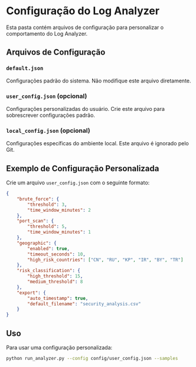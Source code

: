# Configuração do Log Analyzer

Esta pasta contém arquivos de configuração para personalizar o comportamento do Log Analyzer.

## Arquivos de Configuração

### `default.json`
Configurações padrão do sistema. Não modifique este arquivo diretamente.

### `user_config.json` (opcional)
Configurações personalizadas do usuário. Crie este arquivo para sobrescrever configurações padrão.

### `local_config.json` (opcional)  
Configurações específicas do ambiente local. Este arquivo é ignorado pelo Git.

## Exemplo de Configuração Personalizada

Crie um arquivo `user_config.json` com o seguinte formato:

```json
{
    "brute_force": {
        "threshold": 3,
        "time_window_minutes": 2
    },
    "port_scan": {
        "threshold": 5,
        "time_window_minutes": 1
    },
    "geographic": {
        "enabled": true,
        "timeout_seconds": 10,
        "high_risk_countries": ["CN", "RU", "KP", "IR", "BY", "TR"]
    },
    "risk_classification": {
        "high_threshold": 15,
        "medium_threshold": 8
    },
    "export": {
        "auto_timestamp": true,
        "default_filename": "security_analysis.csv"
    }
}
```

## Uso

Para usar uma configuração personalizada:

```bash
python run_analyzer.py --config config/user_config.json --samples
```